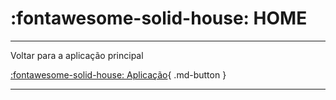 # :fontawesome-solid-house: HOME

---

Voltar para a aplicação principal

[:fontawesome-solid-house: Aplicação](https://cet-network.netlify.app/){ .md-button }

---
